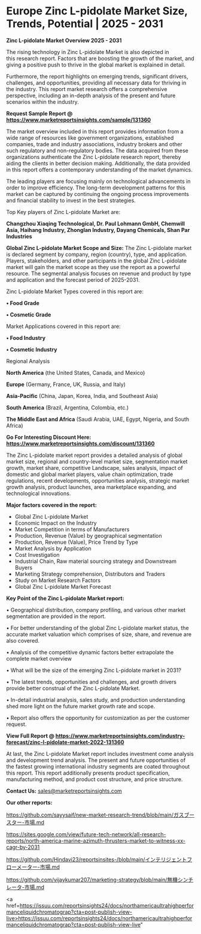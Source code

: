 # Europe Zinc L-pidolate Market Size, Trends, Potential | 2025 - 2031

<Strong> Zinc L-pidolate Market Overview 2025 - 2031</strong>

The rising technology in Zinc L-pidolate Market is also depicted in this research report. Factors that are boosting the growth of the market, and giving a positive push to thrive in the global market is explained in detail.

Furthermore, the report highlights on emerging trends, significant drivers, challenges, and opportunities, providing all necessary data for thriving in the industry. This report market research offers a comprehensive perspective, including an in-depth analysis of the present and future scenarios within the industry.

<strong>Request Sample Report @ <a href=https://www.marketreportsinsights.com/sample/131360>https://www.marketreportsinsights.com/sample/131360</a></strong>

The market overview included in this report provides information from a wide range of resources like government organizations, established companies, trade and industry associations, industry brokers and other such regulatory and non-regulatory bodies. The data acquired from these organizations authenticate the Zinc L-pidolate research report, thereby aiding the clients in better decision making. Additionally, the data provided in this report offers a contemporary understanding of the market dynamics.

The leading players are focusing mainly on technological advancements in order to improve efficiency. The long-term development patterns for this market can be captured by continuing the ongoing process improvements and financial stability to invest in the best strategies.

Top Key players of Zinc L-pidolate Market are:

<strong>Changzhou Xiaqing Technological, Dr. Paul Lohmann GmbH, Chemwill Asia, Haihang Industry, Zhonglan Industry, Dayang Chemicals, Shan Par Industries</strong>

<strong><b>Global Zinc L-pidolate Market Scope and Size:</b></strong>
The Zinc L-pidolate market is declared segment by company, region (country), type, and application. Players, stakeholders, and other participants in the global Zinc L-pidolate market will gain the market scope as they use the report as a powerful resource. The segmental analysis focuses on revenue and product by type and application and the forecast period of 2025-2031.

Zinc L-pidolate Market Types covered in this report are:

<strong>• Food Grade

• Cosmetic Grade</strong>

Market Applications covered in this report are:

<strong>• Food Industry

• Cosmetic Industry</strong> 

Regional Analysis

<strong>North America</strong> (the United States, Canada, and Mexico)

<strong>Europe</strong> (Germany, France, UK, Russia, and Italy)

<strong>Asia-Pacific</strong> (China, Japan, Korea, India, and Southeast Asia)

<strong>South America</strong> (Brazil, Argentina, Colombia, etc.)

<strong>The Middle East and Africa</strong> (Saudi Arabia, UAE, Egypt, Nigeria, and South Africa)

<strong>Go For Interesting Discount Here: <a href=https://www.marketreportsinsights.com/discount/131360>https://www.marketreportsinsights.com/discount/131360</a></strong>

The Zinc L-pidolate market report provides a detailed analysis of global market size, regional and country-level market size, segmentation market growth, market share, competitive Landscape, sales analysis, impact of domestic and global market players, value chain optimization, trade regulations, recent developments, opportunities analysis, strategic market growth analysis, product launches, area marketplace expanding, and technological innovations.

<strong><b>Major factors covered in the report:</b></strong>
<ul>
  <li>Global Zinc L-pidolate Market </li>
  <li>Economic Impact on the Industry</li>
  <li>Market Competition in terms of Manufacturers</li>
  <li>Production, Revenue (Value) by geographical segmentation</li>
  <li>Production, Revenue (Value), Price Trend by Type</li>
  <li>Market Analysis by Application</li>
  <li>Cost Investigation</li>
  <li>Industrial Chain, Raw material sourcing strategy and Downstream Buyers</li>
  <li>Marketing Strategy comprehension, Distributors and Traders</li>
  <li>Study on Market Research Factors</li>
  <li>Global Zinc L-pidolate Market Forecast</li>
</ul>

<strong><b>Key Point of the Zinc L-pidolate Market report:</b></strong>

• Geographical distribution, company profiling, and various other market segmentation are provided in the report.

• For better understanding of the global Zinc L-pidolate market status, the accurate market valuation which comprises of size, share, and revenue are also covered.

• Analysis of the competitive dynamic factors better extrapolate the complete market overview

• What will be the size of the emerging Zinc L-pidolate market in 2031?

• The latest trends, opportunities and challenges, and growth drivers provide better construal of the Zinc L-pidolate Market.

• In-detail industrial analysis, sales study, and production understanding shed more light on the future market growth rate and scope.

• Report also offers the opportunity for customization as per the customer request.

<strong><b>View Full Report @ <a href=https://www.marketreportsinsights.com/industry-forecast/zinc-l-pidolate-market-2022-131360>https://www.marketreportsinsights.com/industry-forecast/zinc-l-pidolate-market-2022-131360</a></b></strong>


At last, the Zinc L-pidolate Market report includes investment come analysis and development trend analysis. The present and future opportunities of the fastest growing international industry segments are coated throughout this report. This report additionally presents product specification, manufacturing method, and product cost structure, and price structure.

<strong>Contact Us:</strong>
sales@marketreportsinsights.com

<strong>Our other reports:</strong>

<a href=https://github.com/sayysaif/new-market-research-trend/blob/main/ガスブースター-市場.md>https://github.com/sayysaif/new-market-research-trend/blob/main/ガスブースター-市場.md</a>

<a href=https://sites.google.com/view/future-tech-network/all-research-reports/north-america-marine-azimuth-thrusters-market-to-witness-xx-cagr-by-2031>https://sites.google.com/view/future-tech-network/all-research-reports/north-america-marine-azimuth-thrusters-market-to-witness-xx-cagr-by-2031</a>

<a href=https://github.com/Hindavi23/reportsinsites-/blob/main/インテリジェントフローメーター-市場.md>https://github.com/Hindavi23/reportsinsites-/blob/main/インテリジェントフローメーター-市場.md</a>

<a href=https://github.com/vijaykumar207/marketing-strategy/blob/main/無機シンチレータ-市場.md>https://github.com/vijaykumar207/marketing-strategy/blob/main/無機シンチレータ-市場.md</a>

<a href=https://issuu.com/reportsinsights24/docs/northamericaultrahighperformanceliquidchromatograp?cta=post-publish-view-live>https://issuu.com/reportsinsights24/docs/northamericaultrahighperformanceliquidchromatograp?cta=post-publish-view-live</a>"
